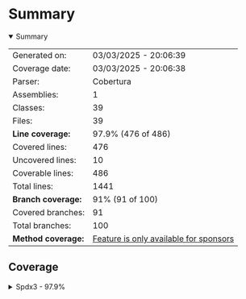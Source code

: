 # Summary
<details open><summary>Summary</summary>

|||
|:---|:---|
| Generated on: | 03/03/2025 - 20:06:39 |
| Coverage date: | 03/03/2025 - 20:06:38 |
| Parser: | Cobertura |
| Assemblies: | 1 |
| Classes: | 39 |
| Files: | 39 |
| **Line coverage:** | 97.9% (476 of 486) |
| Covered lines: | 476 |
| Uncovered lines: | 10 |
| Coverable lines: | 486 |
| Total lines: | 1441 |
| **Branch coverage:** | 91% (91 of 100) |
| Covered branches: | 91 |
| Total branches: | 100 |
| **Method coverage:** | [Feature is only available for sponsors](https://reportgenerator.io/pro) |

</details>

## Coverage
<details><summary>Spdx3 - 97.9%</summary>

|**Name**|**Line**|**Branch**|
|:---|---:|---:|
|**Spdx3**|**97.9%**|**91%**|
|Spdx3.Exceptions.Spdx3Exception|100%|100%|
|Spdx3.Exceptions.Spdx3ValidationException|100%||
|Spdx3.Model.BaseSpdxClass|100%|87.5%|
|Spdx3.Model.Core.Elements.Agent|100%||
|Spdx3.Model.Core.Elements.Annotation|100%||
|Spdx3.Model.Core.Elements.Artifact|100%||
|Spdx3.Model.Core.Elements.Bom|100%||
|Spdx3.Model.Core.Elements.Bundle|100%||
|Spdx3.Model.Core.Elements.Element|100%||
|Spdx3.Model.Core.Elements.ElementCollection|100%||
|Spdx3.Model.Core.Elements.IndividualElement|100%||
|Spdx3.Model.Core.Elements.LifecycleScopedRelationship|100%||
|Spdx3.Model.Core.Elements.Organization|100%||
|Spdx3.Model.Core.Elements.Person|100%||
|Spdx3.Model.Core.Elements.Relationship|100%|100%|
|Spdx3.Model.Core.Elements.SoftwareAgent|100%||
|Spdx3.Model.Core.Elements.SpdxDocument|100%||
|Spdx3.Model.Core.Elements.Tool|100%||
|Spdx3.Model.Core.NonElements.CreationInfo|100%||
|Spdx3.Model.Core.NonElements.DictionaryEntry|100%||
|Spdx3.Model.Core.NonElements.ExternalIdentifier|100%||
|Spdx3.Model.Core.NonElements.ExternalMap|100%||
|Spdx3.Model.Core.NonElements.ExternalRef|100%||
|Spdx3.Model.Core.NonElements.Hash|100%||
|Spdx3.Model.Core.NonElements.IntegrityMethod|100%||
|Spdx3.Model.Core.NonElements.NamespaceMap|100%||
|Spdx3.Model.Core.NonElements.PackageVerificationCode|100%||
|Spdx3.Model.Core.NonElements.PositiveIntegerRange|94.8%|91.6%|
|Spdx3.Model.Extension.CdxPropertiesExtension|100%|100%|
|Spdx3.Model.Extension.CdxPropertyEntry|100%||
|Spdx3.Model.Extension.Extension|100%||
|Spdx3.Model.SimpleLicensing.AnyLicenseInfo|100%||
|Spdx3.Model.Software.Elements.Package|100%||
|Spdx3.Model.Software.Elements.Sbom|100%||
|Spdx3.Model.Software.Elements.SoftwareArtifact|100%||
|Spdx3.Serialization.SpdxObjectConverterFactory|100%||
|Spdx3.Serialization.SpdxObjectConvertor`1|94.6%|91.9%|
|Spdx3.Utility.SpdxIdFactory|100%||
|Spdx3.Utility.SpdxUtility|88.4%|75%|

</details>
